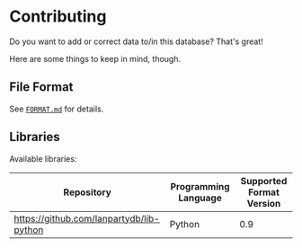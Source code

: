 # Contributing

Do you want to add or correct data to/in this database? That's great!

Here are some things to keep in mind, though.


## File Format

See [`FORMAT.md`](./FORMAT.md) for details.


## Libraries

Available libraries:

| Repository | Programming Language | Supported Format Version |
| - | - | - |
| https://github.com/lanpartydb/lib-python | Python | 0.9 |
